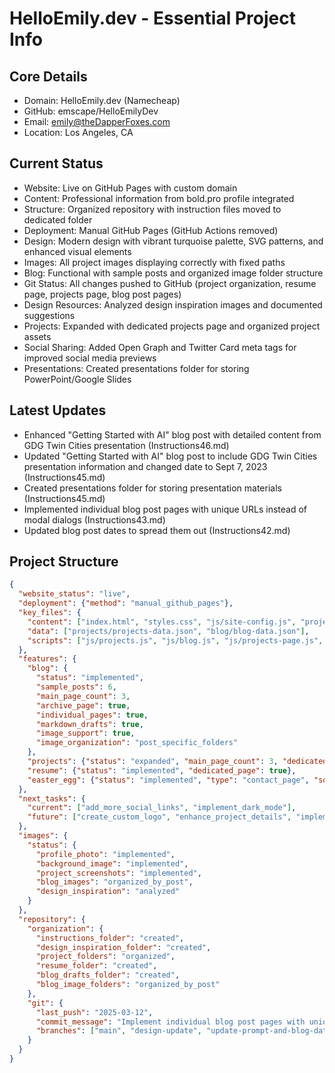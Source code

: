 # HelloEmily.dev - Essential Project Info

## Core Details
- Domain: HelloEmily.dev (Namecheap)
- GitHub: emscape/HelloEmilyDev
- Email: emily@theDapperFoxes.com
- Location: Los Angeles, CA

## Current Status
- Website: Live on GitHub Pages with custom domain
- Content: Professional information from bold.pro profile integrated
- Structure: Organized repository with instruction files moved to dedicated folder
- Deployment: Manual GitHub Pages (GitHub Actions removed)
- Design: Modern design with vibrant turquoise palette, SVG patterns, and enhanced visual elements
- Images: All project images displaying correctly with fixed paths
- Blog: Functional with sample posts and organized image folder structure
- Git Status: All changes pushed to GitHub (project organization, resume page, projects page, blog post pages)
- Design Resources: Analyzed design inspiration images and documented suggestions
- Projects: Expanded with dedicated projects page and organized project assets
- Social Sharing: Added Open Graph and Twitter Card meta tags for improved social media previews
- Presentations: Created presentations folder for storing PowerPoint/Google Slides

## Latest Updates
- Enhanced "Getting Started with AI" blog post with detailed content from GDG Twin Cities presentation (Instructions46.md)
- Updated "Getting Started with AI" blog post to include GDG Twin Cities presentation information and changed date to Sept 7, 2023 (Instructions45.md)
- Created presentations folder for storing presentation materials (Instructions45.md)
- Implemented individual blog post pages with unique URLs instead of modal dialogs (Instructions43.md)
- Updated blog post dates to spread them out (Instructions42.md)

## Project Structure
```json
{
  "website_status": "live",
  "deployment": {"method": "manual_github_pages"},
  "key_files": {
    "content": ["index.html", "styles.css", "js/site-config.js", "projects.html", "resume/resume.html", "contact.html", "blog-archive.html", "blog-post.html"],
    "data": ["projects/projects-data.json", "blog/blog-data.json"],
    "scripts": ["js/projects.js", "js/blog.js", "js/projects-page.js", "js/md-to-blog.js", "js/blog-archive.js", "js/blog-post.js"]
  },
  "features": {
    "blog": {
      "status": "implemented",
      "sample_posts": 6,
      "main_page_count": 3,
      "archive_page": true,
      "individual_pages": true,
      "markdown_drafts": true,
      "image_support": true,
      "image_organization": "post_specific_folders"
    },
    "projects": {"status": "expanded", "main_page_count": 3, "dedicated_page": true},
    "resume": {"status": "implemented", "dedicated_page": true},
    "easter_egg": {"status": "implemented", "type": "contact_page", "social_links": ["LinkedIn", "BlueSky", "Instagram", "LibraryThing", "Ravelry", "GitHub"]}
  },
  "next_tasks": {
    "current": ["add_more_social_links", "implement_dark_mode"],
    "future": ["create_custom_logo", "enhance_project_details", "implement_blog_search", "add_more_blog_drafts"]
  },
  "images": {
    "status": {
      "profile_photo": "implemented",
      "background_image": "implemented",
      "project_screenshots": "implemented",
      "blog_images": "organized_by_post",
      "design_inspiration": "analyzed"
    }
  },
  "repository": {
    "organization": {
      "instructions_folder": "created",
      "design_inspiration_folder": "created",
      "project_folders": "organized",
      "resume_folder": "created",
      "blog_drafts_folder": "created",
      "blog_image_folders": "organized_by_post"
    },
    "git": {
      "last_push": "2025-03-12",
      "commit_message": "Implement individual blog post pages with unique URLs",
      "branches": ["main", "design-update", "update-prompt-and-blog-data"]
    }
  }
}